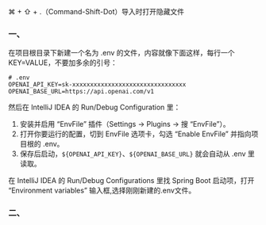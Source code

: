  ⌘ + ⇧ + .（Command-Shift-Dot）导入时打开隐藏文件
 
### 一、

在项目根目录下新建一个名为 .env 的文件，内容就像下面这样，每行一个 KEY=VALUE，不要加多余的引号：

``` 
# .env
OPENAI_API_KEY=sk-xxxxxxxxxxxxxxxxxxxxxxxxxxxxxxxx
OPENAI_BASE_URL=https://api.openai.com/v1
```

然后在 IntelliJ IDEA 的 Run/Debug Configuration 里：
1. 	安装并启用 “EnvFile” 插件（Settings → Plugins → 搜 “EnvFile”）。
2. 	打开你要运行的配置，切到 EnvFile 选项卡，勾选 “Enable EnvFile” 并指向项目根的 .env。
3. 	保存后启动，`${OPENAI_API_KEY}`、`${OPENAI_BASE_URL}` 就会自动从 .env 里读取。

在 IntelliJ IDEA 的 Run/Debug Configurations 里找 Spring Boot 启动项，打开 “Environment variables” 输入框,选择刚刚新建的.env文件。

### 二、
